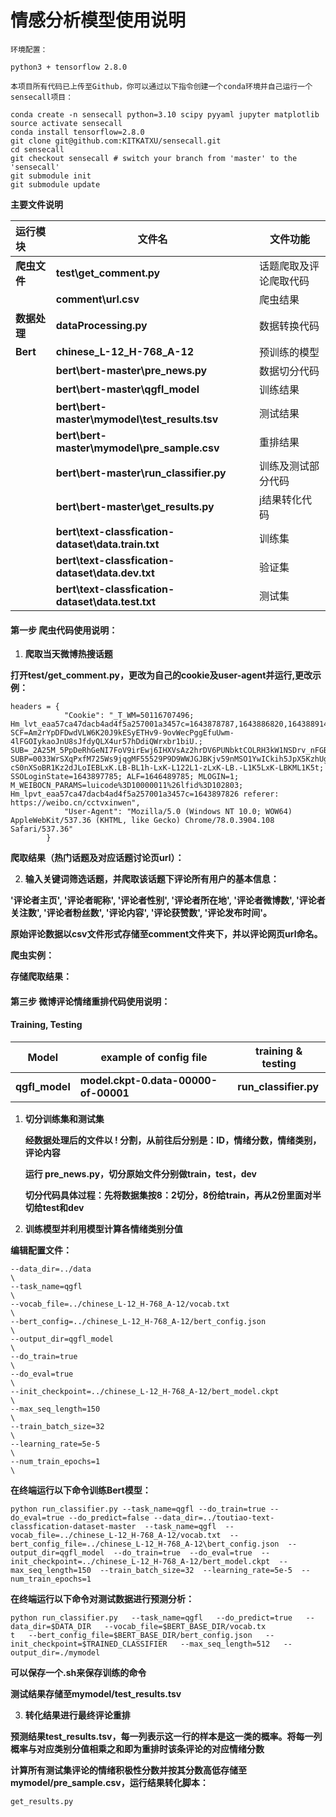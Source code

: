# **情感分析模型使用说明**
```
环境配置：

python3 + tensorflow 2.8.0

本项目所有代码已上传至Github，你可以通过以下指令创建一个conda环境并自己运行一个sensecall项目：

conda create -n sensecall python=3.10 scipy pyyaml jupyter matplotlib
source activate sensecall
conda install tensorflow=2.8.0
git clone git@github.com:KITKATXU/sensecall.git
cd sensecall
git checkout sensecall # switch your branch from 'master' to the 'sensecall'
git submodule init
git submodule update

```



**主要文件说明**

| 运行模块     | 文件名                                             | 文件功能               |
| :----------- | -------------------------------------------------- | ---------------------- |
| **爬虫文件** | **test\get_comment.py**                            | 话题爬取及评论爬取代码 |
|              | **comment\url.csv**                                | 爬虫结果               |
| **数据处理** | **dataProcessing.py**                              | 数据转换代码           |
| **Bert**     | **chinese_L-12_H-768_A-12**                        | 预训练的模型           |
|              | **bert\bert-master\pre_news.py**                   | 数据切分代码           |
|              | **bert\bert-master\qgfl_model**                    | 训练结果               |
|              | **bert\bert-master\mymodel\test_results.tsv**      | 测试结果               |
|              | **bert\bert-master\mymodel\pre_sample.csv**        | 重排结果               |
|              | **bert\bert-master\run_classifier.py**             | 训练及测试部分代码     |
|              | **bert\bert-master\get_results.py**                | j结果转化代码          |
|              | **bert\text-classfication-dataset\data.train.txt** | 训练集                 |
|              | **bert\text-classfication-dataset\data.dev.txt**   | 验证集                 |
|              | **bert\text-classfication-dataset\data.test.txt**  | 测试集                 |



#### **第一步 爬虫代码使用说明：**

1. **爬取当天微博热搜话题**


**打开test/get_comment.py，更改为自己的cookie及user-agent并运行,更改示例：**

```
headers = {
            "Cookie": "_T_WM=50116707496; Hm_lvt_eaa57ca47dacb4ad4f5a257001a3457c=1643878787,1643886820,1643889148; SCF=Am2rYpDFDwdVLW6K20J9kESyETHv9-9ovWecPggEfuUwm-4lFGOIykaoJnU8sJfdyQLX4ur57hDdiQWrxbr1biU.; SUB=_2A25M_5PpDeRhGeNI7FoV9irEwj6IHXVsAz2hrDV6PUNbktCOLRH3kW1NSDrv_nFGBHYhFdiXAdRvNgn8Y6McdoKc; SUBP=0033WrSXqPxfM725Ws9jqgMF55529P9D9WWJGJBKjv59nMSO1YwICkih5JpX5KzhUgL.Fo-cS0nXSoBR1Kz2dJLoIEBLxK.LB-BL1h-LxK-L122L1-zLxK-LB.-L1K5LxK-LBKML1K5t; SSOLoginState=1643897785; ALF=1646489785; MLOGIN=1; M_WEIBOCN_PARAMS=luicode%3D10000011%26lfid%3D102803; Hm_lpvt_eaa57ca47dacb4ad4f5a257001a3457c=1643897826 referer: https://weibo.cn/cctvxinwen",
            "User-Agent": "Mozilla/5.0 (Windows NT 10.0; WOW64) AppleWebKit/537.36 (KHTML, like Gecko) Chrome/78.0.3904.108 Safari/537.36"
        }
```

**爬取结果（热门话题及对应话题讨论页url）：**




2. **输入关键词筛选话题，并爬取该话题下评论所有用户的基本信息：**

**'评论者主页', '评论者昵称', '评论者性别', '评论者所在地', '评论者微博数', '评论者关注数', '评论者粉丝数', '评论内容', '评论获赞数', '评论发布时间'。**

**原始评论数据以csv文件形式存储至comment文件夹下，并以评论网页url命名。**

**爬虫实例：**


**存储爬取结果：**




#### **第三步 微博评论情绪重排代码使用说明：**

#### **Training, Testing**

| **Model**      | **example of config file**           | **training & testing** |
| -------------- | ------------------------------------ | ---------------------- |
| **qgfl_model** | **model.ckpt-0.data-00000-of-00001** | **run_classifier.py**  |

1. **切分训练集和测试集**

   **经数据处理后的文件以 ! 分割，从前往后分别是：ID，情绪分数，情绪类别，评论内容**

   **运行 pre_news.py，切分原始文件分别做train，test，dev**

   **切分代码具体过程：先将数据集按8：2切分，8份给train，再从2份里面对半切给test和dev**

2. **训练模型并利用模型计算各情绪类别分值**

**编辑配置文件：**

```
--data_dir=../data
\
--task_name=qgfl
\
--vocab_file=../chinese_L-12_H-768_A-12/vocab.txt
\
--bert_config=../chinese_L-12_H-768_A-12/bert_config.json
\
--output_dir=qgfl_model
\
--do_train=true
\
--do_eval=true
\
--init_checkpoint=../chinese_L-12_H-768_A-12/bert_model.ckpt
\
--max_seq_length=150
\
--train_batch_size=32
\
--learning_rate=5e-5
\
--num_train_epochs=1
\
```

**在终端运行以下命令训练Bert模型：**

```
python run_classifier.py --task_name=qgfl --do_train=true --do_eval=true --do_predict=false --data_dir=../toutiao-text-classfication-dataset-master  --task_name=qgfl  --vocab_file=../chinese_L-12_H-768_A-12/vocab.txt  --bert_config_file=../chinese_L-12_H-768_A-12\bert_config.json  --output_dir=qgfl_model  --do_train=true  --do_eval=true  --init_checkpoint=../chinese_L-12_H-768_A-12/bert_model.ckpt  --max_seq_length=150  --train_batch_size=32  --learning_rate=5e-5  --num_train_epochs=1
```

**在终端运行以下命令对测试数据进行预测分析：**

```
python run_classifier.py   --task_name=qgfl   --do_predict=true   --data_dir=$DATA_DIR   --vocab_file=$BERT_BASE_DIR/vocab.tx
t   --bert_config_file=$BERT_BASE_DIR/bert_config.json   --init_checkpoint=$TRAINED_CLASSIFIER   --max_seq_length=512   --output_dir=./mymodel
```

**可以保存一个.sh来保存训练的命令**

**测试结果存储至mymodel/test_results.tsv**


3. **转化结果进行最终评论重排**

**预测结果test_results.tsv，每一列表示这一行的样本是这一类的概率。将每一列概率与对应类别分值相乘之和即为重排时该条评论的对应情绪分数**

**计算所有测试集评论的情绪积极性分数并按其分数高低存储至mymodel/pre_sample.csv，运行结果转化脚本：**

```
get_results.py
```

